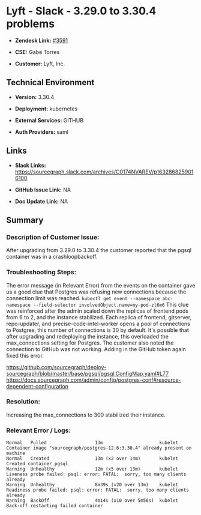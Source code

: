 # Lyft - Slack - 3.29.0 to 3.30.4 problems 



- **Zendesk Link:** [#3591](https://sourcegraph.zendesk.com/agent/tickets/3591)

- **CSE:** Gabe Torres

- **Customer:** Lyft, Inc. <!-- Redact if this contains personally identifying information -->


<!-- Data populated from integration, speak to Ben Gordon or Michael Bali if not working -->

<!-- During Internal team trial, fill missing data manually (we are waiting for all data to sync) -->



## Technical Environment

- **Version:** 3.30.4​

- **Deployment:** kubernetes

- **External Services:** GITHUB

- **Auth Providers:** saml





## Links
<!-- Data for CSE manual entry -->
- **Slack Links:** https://sourcegraph.slack.com/archives/C0174NVAREV/p1632868259016100

- **GitHub Issue Link:** NA

- **Doc Update Link:** NA



## Summary
### Description of Customer Issue: 
After upgrading from 3.29.0 to 3.30.4 the customer reported that the pgsql container was in a crashloopbackoff. 

### Troubleshooting Steps: 
The error message (in Relevant Error) from the events on the container gave us a good clue that Postgres was refusing new connections because the connection limit was reached.
`kubectl get event --namespace abc-namespace --field-selector involvedObject.name=my-pod-zl6m6`
This clue was reinforced after the admin scaled down the replicas of frontend pods from 6 to 2, and the instance stabilized.
Each replica of frontend, gitserver, repo-updater, and precise-code-intel-worker opens a pool of connections to Postgres, this number of connections is 30 by default. It's possible that after upgrading and redeploying the instance, this overloaded the max_connections setting for Postgres. 
The customer also noted the connection to GitHub was not working. Adding in the GitHub token again fixed this error.

https://github.com/sourcegraph/deploy-sourcegraph/blob/master/base/pgsql/pgsql.ConfigMap.yaml#L77 
https://docs.sourcegraph.com/admin/config/postgres-conf#resource-dependent-configuration


### Resolution:
Increasing the max_connections to 300 stabilized their instance.

### Relevant Error / Logs:  

<!-- Please redact keys, tokens, and personal identifying information -->
```
Normal   Pulled                  13m                     kubelet                  Container image "sourcegraph/postgres-12.6:3.30.4" already present on machine
Normal   Created                 13m (x2 over 14m)       kubelet                  Created container pgsql
Warning  Unhealthy               12m (x5 over 13m)       kubelet                  Liveness probe failed: psql: error: FATAL:  sorry, too many clients already
Warning  Unhealthy               8m39s (x20 over 13m)    kubelet                  Readiness probe failed: psql: error: FATAL:  sorry, too many clients already
Warning  BackOff                 4m14s (x10 over 5m56s)  kubelet                  Back-off restarting failed container
```




<!-- Once complete, upload a copy to https://github.com/sourcegraph/support-tools-internal/tree/main/resolved-tickets as a .md file -->
<!-- Name the file 3591.md -->
